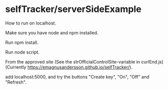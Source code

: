 selfTracker/serverSideExample
================================
How to run on localhost.

Make sure you have node and npm installed.

Run npm install.

Run node script.

From the approved site (See the strOfficialControlSite-variable in curlEnd.js) (Currently https://emagnusandersson.github.io/selfTracker/).

add localhost:5000, and try the buttons "Create key", "On", "Off" and "Refresh".
